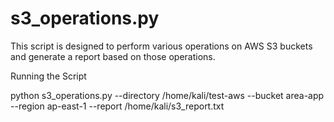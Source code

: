 # s3_operations.py
This script is designed to perform various operations on AWS S3 buckets and generate a report based on those operations.

Running the Script

python s3_operations.py --directory /home/kali/test-aws --bucket area-app --region ap-east-1 --report /home/kali/s3_report.txt

